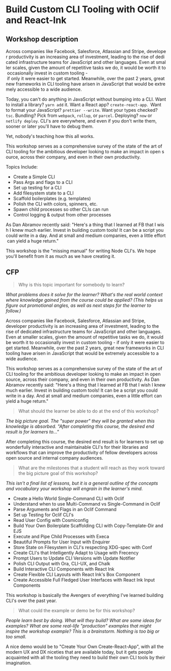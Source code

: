# Build Custom CLI Tooling with OClif and React-Ink

## Workshop description

Across companies like Facebook, Salesforce, Atlassian and Stripe, developer productivity is an increasing area of investment, leading to the rise of dedicated infrastructure teams for JavaScript and other languages. Even at smaller scales, given the amount of repetitive tasks we do, it would be worth it to occasionally invest in custom tooling - if only it were easier to get started. Meanwhile, over the past 2 years, great new frameworks in CLI tooling have arisen in JavaScript that would be extremely accessible to a wide audience.

Today, you can't do anything in JavaScript without bumping into a CLI. Want to install a library? `yarn add` it. Want a React app? `create-react-app`.  Want to format your JavaScript? `prettier --write`. Want your types checked? `tsc`. Bundling? Pick from `webpack`, `rollup`, or `parcel`. Deploying? `now` or `netlify deploy`. CLI's are everywhere, and even if you don't write them, sooner or later you'll have to debug them.

Yet, nobody's teaching how this all works.

This workshop serves as a comprehensive survey of the state of the art of CLI tooling for the ambitious developer looking to make an impact in open source, across their company, and even in their own productivity. 

Topics Include:

- Create a Simple CLI
- Pass Args and flags to a CLI
- Set up testing for a CLI
- Add filesystem state to a CLI
- Scaffold boilerplates (e.g. templates)
- Polish the CLI with colors, spinners, etc.
- Spawn child processes so other CLIs can run
- Control logging & output from other processes

As Dan Abramov recently said: "Here's a thing that I learned at FB that I wish I knew much earlier. Invest in building custom tools! It can be a script you could write in a day. And at small and medium companies, even a little effort can yield a huge return."

This workshop is the "missing manual" for writing Node CLI's. We hope you'll benefit from it as much as we have creating it.



## CFP

> Why is this topic important for somebody to learn?

_What problems does it solve for the learner? What's the real world context where knowledge gained from the course could be applied? (This helps us figure out promotional angles, as well as next steps for the learner to follow.)_

Across companies like Facebook, Salesforce, Atlassian and Stripe, developer productivity is an increasing area of investment, leading to the rise of dedicated infrastructure teams for JavaScript and other languages. Even at smaller scales, given the amount of repetitive tasks we do, it would be worth it to occasionally invest in custom tooling - if only it were easier to get started. Meanwhile, over the past 2 years, great new frameworks in CLI tooling have arisen in JavaScript that would be extremely accessible to a wide audience.

This workshop serves as a comprehensive survey of the state of the art of CLI tooling for the ambitious developer looking to make an impact in open source, across their company, and even in their own productivity. As Dan Abramov recently said: "Here's a thing that I learned at FB that I wish I knew much earlier. Invest in building custom tools! It can be a script you could write in a day. And at small and medium companies, even a little effort can yield a huge return."

> What should the learner be able to do at the end of this workshop?

_The big picture goal. The "super power" they will be granted when this knowledge is absorbed. "After completing this course, the desired end result is for learners to…"_

After completing this course, the desired end result is for learners to set up wonderfully interactive and maintainable CLI's for their libraries and workflows that can improve the productivity of fellow developers across open source and internal company audiences.

> What are the milestones that a student will reach as they work toward the big picture goal of this workshop?

_This isn't a final list of lessons, but it is a general outline of the concepts and vocabulary your workshop will engrain in the learner's mind._

- Create a Hello World Single-Command CLI with Oclif
- Understand when to use Multi-Command vs Single-Command in Oclif
- Parse Arguments and Flags in an Oclif Command
- Set up Testing for Oclif CLI's
- Read User Config with Cosmiconfig
- Build Your Own Boilerplate Scaffolding CLI with Copy-Template-Dir and EJS
- Execute and Pipe Child Processes with Execa
- Beautiful Prompts for User Input with Enquirer
- Store State on Filesystem in CLI's respecting XDG-spec with Conf
- Create CLI's that Intelligently Adapt to Usage with Frecency
- Prompt Users to Update CLI Versions with Update Notifier
- Polish CLI Output with Ora, CLI-UX, and Chalk
- Build Interactive CLI Components with React Ink
- Create Flexible CLI Layouts with React Ink's Box Component
- Create Accessible Full Fledged User Interfaces with React Ink Input Components

This workshop is basically the Avengers of everything I've learned building CLI's over the past year.

> What could the example or demo be for this workshop?

_People learn best by doing. What will they build? What are some ideas for examples? What are some real-life "production" examples that might inspire the workshop example? This is a brainstorm. Nothing is too big or too small._

A nice demo would be to "Create Your Own Create-React-App", with all the modern UX and DX niceties that are available today, but it gets people acquainted with all the tooling they need to build their own CLI tools by their imagination.

